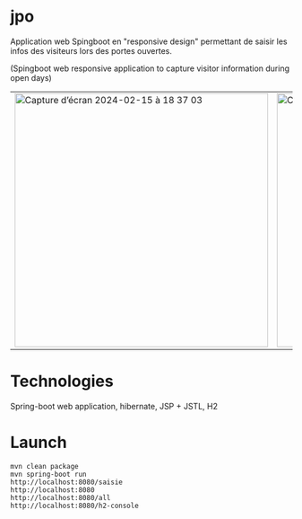# jpo
Application web Spingboot en "responsive design" permettant de saisir les infos des visiteurs lors des portes ouvertes.<p>
(Spingboot web responsive application to capture visitor information during open days)


<table>
<tr>
	<td><img width="452" alt="Capture d’écran 2024-02-15 à 18 37 03" src="https://github.com/cristal-smac/jpo/assets/20242612/4404b1a1-1f8f-47de-8f0f-44c37ad4dcea">
</td>
	<td><img width="452" alt="Capture d’écran 2024-02-15 à 18 38 39" src="https://github.com/cristal-smac/jpo/assets/20242612/396f32a9-55f5-4827-922f-72f9fdbcd7be">
</td>
	<td><img width="452" alt="Capture d’écran 2024-02-15 à 18 37 49" src="https://github.com/cristal-smac/jpo/assets/20242612/d9349279-b7e2-455e-8abb-0f21d0b0b4fb">
</td
</tr>
</table>

# Technologies
Spring-boot web application, hibernate, JSP + JSTL, H2

# Launch
```
mvn clean package
mvn spring-boot run
http://localhost:8080/saisie
http://localhost:8080
http://localhost:8080/all
http://localhost:8080/h2-console
```


